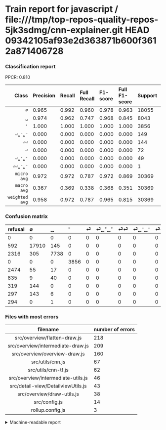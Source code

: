 # Train report for javascript / file:///tmp/top-repos-quality-repos-5jk3sdmg/cnn-explainer.git HEAD 09342105af93e2d363871b600f3612a871406728

### Classification report

PPCR: 0.810

| Class | Precision | Recall | Full Recall | F1-score | Full F1-score | Support | Full Support | PPCR |
|------:|:----------|:-------|:------------|:---------|:---------|:--------|:-------------|:-----|
| `∅` | 0.965| 0.992| 0.960| 0.978| 0.963| 18055| 18647| 0.968 |
| `␣` | 0.974| 0.962| 0.747| 0.968| 0.845| 8043| 10359| 0.776 |
| `'` | 1.000| 1.000| 1.000| 1.000| 1.000| 3856| 3856| 1.000 |
| `⏎␣⁻␣⁻` | 0.000| 0.000| 0.000| 0.000| 0.000| 149| 446| 0.334 |
| `⏎⏎` | 0.000| 0.000| 0.000| 0.000| 0.000| 144| 463| 0.311 |
| `⏎` | 0.000| 0.000| 0.000| 0.000| 0.000| 72| 2546| 0.028 |
| `⏎␣⁺␣⁺` | 0.000| 0.000| 0.000| 0.000| 0.000| 49| 884| 0.055 |
| `⏎⏎␣⁻␣⁻` | 0.000| 0.000| 0.000| 0.000| 0.000| 1| 295| 0.003 |
| `micro avg` | 0.972| 0.972| 0.787| 0.972| 0.869| 30369| 37496| 0.810 |
| `macro avg` | 0.367| 0.369| 0.338| 0.368| 0.351| 30369| 37496| 0.810 |
| `weighted avg` | 0.958| 0.972| 0.787| 0.965| 0.815| 30369| 37496| 0.810 |

### Confusion matrix

|refusal|  ∅| ␣| '| ⏎| ⏎␣⁺␣⁺| ⏎⏎| ⏎␣⁻␣⁻| ⏎⏎␣⁻␣⁻| 
|:---|:---|:---|:---|:---|:---|:---|:---|:---|
|0 |0 |0 |0 |0 |0 |0 |0 |0 |
|592 |17910 |145 |0 |0 |0 |0 |0 |0 |
|2316 |305 |7738 |0 |0 |0 |0 |0 |0 |
|0 |0 |0 |3856 |0 |0 |0 |0 |0 |
|2474 |55 |17 |0 |0 |0 |0 |0 |0 |
|835 |9 |40 |0 |0 |0 |0 |0 |0 |
|319 |144 |0 |0 |0 |0 |0 |0 |0 |
|297 |143 |6 |0 |0 |0 |0 |0 |0 |
|294 |0 |1 |0 |0 |0 |0 |0 |0 |

### Files with most errors

| filename | number of errors|
|:----:|:-----|
| src/overview/flatten-draw.js | 218 |
| src/overview/intermediate-draw.js | 209 |
| src/overview/overview-draw.js | 160 |
| src/utils/cnn.js | 67 |
| src/utils/cnn-tf.js | 62 |
| src/overview/intermediate-utils.js | 46 |
| src/detail-view/DetailviewUtils.js | 43 |
| src/overview/draw-utils.js | 38 |
| src/config.js | 14 |
| rollup.config.js | 3 |

<details>
    <summary>Machine-readable report</summary>
```json
{
  "cl_report": {"\u0027": {"f1-score": 1.0, "precision": 1.0, "recall": 1.0, "support": 3856}, "macro avg": {"f1-score": 0.36824777666552777, "precision": 0.36729592030450686, "recall": 0.3692559762462034, "support": 30369}, "micro avg": {"f1-score": 0.9715170074747275, "precision": 0.9715170074747275, "recall": 0.9715170074747275, "support": 30369}, "weighted avg": {"f1-score": 0.9648175939106909, "precision": 0.958363154655057, "recall": 0.9715170074747275, "support": 30369}, "\u2205": {"f1-score": 0.9781273040058982, "precision": 0.9646665948508025, "recall": 0.9919689836610357, "support": 18055}, "\u23ce": {"f1-score": 0.0, "precision": 0.0, "recall": 0.0, "support": 72}, "\u23ce\u23ce": {"f1-score": 0.0, "precision": 0.0, "recall": 0.0, "support": 144}, "\u23ce\u23ce\u2423\u207b\u2423\u207b": {"f1-score": 0.0, "precision": 0.0, "recall": 0.0, "support": 1}, "\u23ce\u2423\u207a\u2423\u207a": {"f1-score": 0.0, "precision": 0.0, "recall": 0.0, "support": 49}, "\u23ce\u2423\u207b\u2423\u207b": {"f1-score": 0.0, "precision": 0.0, "recall": 0.0, "support": 149}, "\u2423": {"f1-score": 0.967854909318324, "precision": 0.9737007675852523, "recall": 0.9620788263085913, "support": 8043}},
  "cl_report_full": {"\u0027": {"f1-score": 1.0, "precision": 1.0, "recall": 1.0, "support": 3856}, "macro avg": {"f1-score": 0.3509965903467552, "precision": 0.36729592030450686, "recall": 0.3384324394449485, "support": 37496}, "micro avg": {"f1-score": 0.8694909010535622, "precision": 0.9715170074747275, "recall": 0.7868572647749094, "support": 37496}, "weighted avg": {"f1-score": 0.8150881012884437, "precision": 0.8515762813526387, "recall": 0.7868572647749094, "support": 37496}, "\u2205": {"f1-score": 0.9625668449197861, "precision": 0.9646665948508025, "recall": 0.9604762160132997, "support": 18647}, "\u23ce": {"f1-score": 0.0, "precision": 0.0, "recall": 0.0, "support": 2546}, "\u23ce\u23ce": {"f1-score": 0.0, "precision": 0.0, "recall": 0.0, "support": 463}, "\u23ce\u23ce\u2423\u207b\u2423\u207b": {"f1-score": 0.0, "precision": 0.0, "recall": 0.0, "support": 295}, "\u23ce\u2423\u207a\u2423\u207a": {"f1-score": 0.0, "precision": 0.0, "recall": 0.0, "support": 884}, "\u23ce\u2423\u207b\u2423\u207b": {"f1-score": 0.0, "precision": 0.0, "recall": 0.0, "support": 446}, "\u2423": {"f1-score": 0.8454058778542554, "precision": 0.9737007675852523, "recall": 0.7469832995462883, "support": 10359}},
  "ppcr": 0.8099263921484958
}
```
</details>
